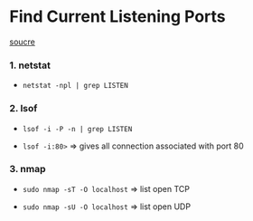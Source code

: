 # Find Current Listening Ports

[soucre](https://www.cyberciti.biz/faq/unix-linux-check-if-port-is-in-use-command/)

### 1. netstat

- `netstat -npl | grep LISTEN`

### 2. lsof

- `lsof -i -P -n | grep LISTEN`

- `lsof -i:80>` => gives all connection associated with port 80

### 3. nmap

- `sudo nmap -sT -O localhost` => list open TCP

- `sudo nmap -sU -O localhost` => list open UDP
